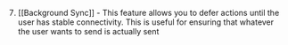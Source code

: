 7. [[Background Sync]] - This feature allows you to defer actions until the user has stable connectivity. This is useful for ensuring that whatever the user wants to send is actually sent